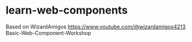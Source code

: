 # learn-web-components
Based on WizardAmigos https://www.youtube.com/@wizardamigos4213 Basic-Web-Component-Workshop
